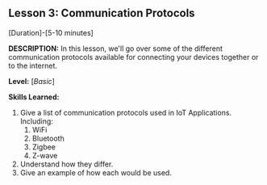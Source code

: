 ## Lesson 3: Communication Protocols
[Duration]-[5-10 minutes]

**DESCRIPTION:** In this lesson, we'll go over some of the different
				 communication protocols available for connecting your
				 devices together or to the internet.

**Level:** [*Basic*]

**Skills Learned:**
1. Give a list of communication protocols used in IoT Applications. Including:
	1. WiFi
	2. Bluetooth
	3. Zigbee
	4. Z-wave
2. Understand how they differ.
3. Give an example of how each would be used.

